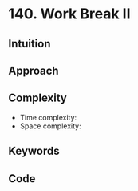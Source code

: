 # 140. Work Break II

## Intuition

## Approach

## Complexity

- Time complexity:
- Space complexity:

## Keywords

## Code

```go

```